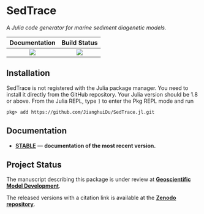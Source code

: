 # SedTrace
*A Julia code generator for marine sediment diagenetic models.*

| **Documentation**                            | **Build Status**                                                                                |
|:----------------------------------------:|:-----------------------:|
| [![][docs-stable-img]][docs-stable-url]  | [![][GHA-img]][GHA-url] |

[docs-stable-img]: https://img.shields.io/badge/docs-stable-blue.svg
[docs-stable-url]: https://jianghuidu.github.io/SedTrace.jl/dev
[GHA-img]: https://github.com/JianghuiDu/SedTrace.jl/workflows/CI/badge.svg
[GHA-url]: https://github.com/JianghuiDu/SedTrace.jl/actions

## Installation

SedTrace is not registered with the Julia package manager. You need to install it directly from the GitHub repository. Your Julia version should be 1.8 or above. From the Julia REPL, type `]` to enter the Pkg REPL mode and run

```
pkg> add https://github.com/JianghuiDu/SedTrace.jl.git
```

## Documentation

- [**STABLE**][docs-stable-url] &mdash; **documentation of the most recent version.**

## Project Status

The manuscript describing this package is under review at [<strong>Geoscientific Model Development</strong>](https://gmd.copernicus.org/preprints/gmd-2022-281/).

The released versions with a citation link is available at the [<strong>Zenodo repository</strong>](https://zenodo.org/record/7335341#.ZACjRybMKPo).
